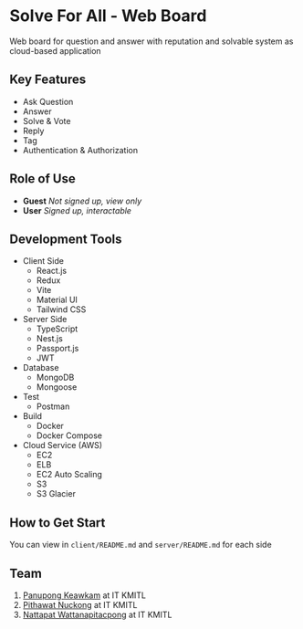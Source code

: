 # Solve For All - Web Board
Web board for question and answer with reputation and solvable system as cloud-based application
## Key Features
- Ask Question
- Answer
- Solve & Vote
- Reply
- Tag
- Authentication & Authorization
## Role of Use
- **Guest** *Not signed up, view only*
- **User** *Signed up, interactable*
## Development Tools
- Client Side
  - React.js
  - Redux
  - Vite
  - Material UI
  - Tailwind CSS
- Server Side
  - TypeScript
  - Nest.js
  - Passport.js
  - JWT
- Database
  - MongoDB
  - Mongoose
- Test
  - Postman
- Build
  - Docker
  - Docker Compose
- Cloud Service (AWS)
  - EC2
  - ELB
  - EC2 Auto Scaling
  - S3
  - S3 Glacier
## How to Get Start
You can view in `client/README.md` and `server/README.md` for each side
## Team
1. [Panupong Keawkam](https://github.com/panupongkeawkam) at IT KMITL
2. [Pithawat Nuckong](https://github.com/pithawatnuckong) at IT KMITL
3. [Nattapat Wattanapitacpong](https://github.com/63070059) at IT KMITL
